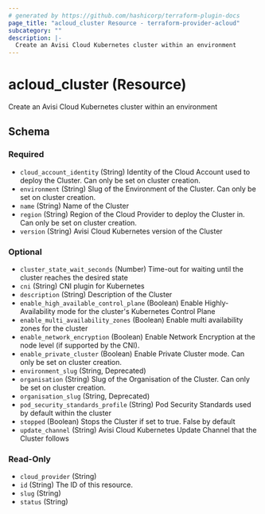 ```yaml
---
# generated by https://github.com/hashicorp/terraform-plugin-docs
page_title: "acloud_cluster Resource - terraform-provider-acloud"
subcategory: ""
description: |-
  Create an Avisi Cloud Kubernetes cluster within an environment
---
```


# acloud_cluster (Resource)

Create an Avisi Cloud Kubernetes cluster within an environment



<!-- schema generated by tfplugindocs -->
## Schema

### Required

- `cloud_account_identity` (String) Identity of the Cloud Account used to deploy the Cluster. Can only be set on cluster creation.
- `environment` (String) Slug of the Environment of the Cluster. Can only be set on cluster creation.
- `name` (String) Name of the Cluster
- `region` (String) Region of the Cloud Provider to deploy the Cluster in. Can only be set on cluster creation.
- `version` (String) Avisi Cloud Kubernetes version of the Cluster

### Optional

- `cluster_state_wait_seconds` (Number) Time-out for waiting until the cluster reaches the desired state
- `cni` (String) CNI plugin for Kubernetes
- `description` (String) Description of the Cluster
- `enable_high_available_control_plane` (Boolean) Enable Highly-Availability mode for the cluster's Kubernetes Control Plane
- `enable_multi_availability_zones` (Boolean) Enable multi availability zones for the cluster
- `enable_network_encryption` (Boolean) Enable Network Encryption at the node level (if supported by the CNI).
- `enable_private_cluster` (Boolean) Enable Private Cluster mode. Can only be set on cluster creation.
- `environment_slug` (String, Deprecated)
- `organisation` (String) Slug of the Organisation of the Cluster. Can only be set on cluster creation.
- `organisation_slug` (String, Deprecated)
- `pod_security_standards_profile` (String) Pod Security Standards used by default within the cluster
- `stopped` (Boolean) Stops the Cluster if set to true. False by default
- `update_channel` (String) Avisi Cloud Kubernetes Update Channel that the Cluster follows

### Read-Only

- `cloud_provider` (String)
- `id` (String) The ID of this resource.
- `slug` (String)
- `status` (String)
